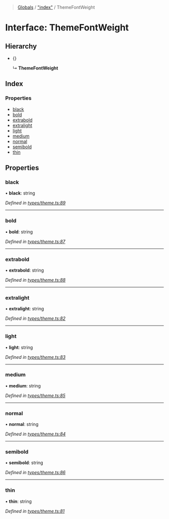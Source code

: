 > [Globals](../README.md) / ["index"](../modules/_index_.md) / ThemeFontWeight

# Interface: ThemeFontWeight

## Hierarchy

- {}

  ↳ **ThemeFontWeight**

## Index

### Properties

- [black](_index_.themefontweight.md#black)
- [bold](_index_.themefontweight.md#bold)
- [extrabold](_index_.themefontweight.md#extrabold)
- [extralight](_index_.themefontweight.md#extralight)
- [light](_index_.themefontweight.md#light)
- [medium](_index_.themefontweight.md#medium)
- [normal](_index_.themefontweight.md#normal)
- [semibold](_index_.themefontweight.md#semibold)
- [thin](_index_.themefontweight.md#thin)

## Properties

### black

• **black**: string

_Defined in [types/theme.ts:89](https://github.com/kenoxa/beamwind/blob/main/packages/beamwind/src/types/theme.ts#L89)_

---

### bold

• **bold**: string

_Defined in [types/theme.ts:87](https://github.com/kenoxa/beamwind/blob/main/packages/beamwind/src/types/theme.ts#L87)_

---

### extrabold

• **extrabold**: string

_Defined in [types/theme.ts:88](https://github.com/kenoxa/beamwind/blob/main/packages/beamwind/src/types/theme.ts#L88)_

---

### extralight

• **extralight**: string

_Defined in [types/theme.ts:82](https://github.com/kenoxa/beamwind/blob/main/packages/beamwind/src/types/theme.ts#L82)_

---

### light

• **light**: string

_Defined in [types/theme.ts:83](https://github.com/kenoxa/beamwind/blob/main/packages/beamwind/src/types/theme.ts#L83)_

---

### medium

• **medium**: string

_Defined in [types/theme.ts:85](https://github.com/kenoxa/beamwind/blob/main/packages/beamwind/src/types/theme.ts#L85)_

---

### normal

• **normal**: string

_Defined in [types/theme.ts:84](https://github.com/kenoxa/beamwind/blob/main/packages/beamwind/src/types/theme.ts#L84)_

---

### semibold

• **semibold**: string

_Defined in [types/theme.ts:86](https://github.com/kenoxa/beamwind/blob/main/packages/beamwind/src/types/theme.ts#L86)_

---

### thin

• **thin**: string

_Defined in [types/theme.ts:81](https://github.com/kenoxa/beamwind/blob/main/packages/beamwind/src/types/theme.ts#L81)_
